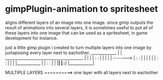 # gimpPlugin-animation to spritesheet


 aligns different layers of an image into one image.
 since gimp outputs the result of animations into several layers, it is sometimes useful to put all of these layers into 
 one image that can be used as a spritesheet, in game development for instance.

just a little gimp plugin i created to turn multiple layers into one image by juxtaposing every layer next to eachother.
     _____________
    |             |              ________________________________________
  | |             |             |             :             :            |
| | |             |  ------->   |             :             :            |
| | |             |             |             :             :            |
| | |____________ |             |             :             :            |
| |____________|                |_____________:_____________:____________|
|____________|

MULTIPLE LAYERS    ==========> one layer with all layers next to eachother
